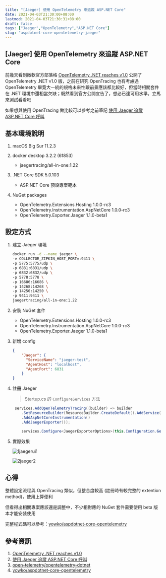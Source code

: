 ```yaml
---
title: "[Jaeger] 使用 OpenTelemetry 來追蹤 ASP.NET Core"
date: 2021-04-03T21:30:00+08:00
lastmod: 2021-04-03T21:30:31+08:00
draft: false
tags: ["Jaeger","OpenTelemetry","ASP.NET Core"]
slug: "aspdotnet-core-opentelemetry-jaeger"
---
```


## [Jaeger] 使用 OpenTelemetry 來追蹤 ASP.NET Core

前幾天看到微軟官方部落格 [OpenTelemetry .NET reaches v1.0](https://devblogs.microsoft.com/dotnet/opentelemetry-net-reaches-v1-0/?WT.mc_id=DOP-MVP-5002594) 公開了 OpenTelemetry .NET v1.0 版，之前在研究 OpenTracing 也有考慮過 OpenTelemetry 畢竟大一統的規格未來性跟前景應該都比較好，但當時相關套件在 .NET 環境中還相當欠缺；既然看到官方公開宣告了，想必已達可用水準，立馬來測試看看吧

如果想與使用 OpenTracing 做比較可以參考之前筆記 [使用 Jaeger 追蹤 ASP.NET Core 呼叫](https://blog.yowko.com/jaeger-trace-aspdotnet-core/)

## 基本環境說明

1. macOS Big Sur 11.2.3
2. docker desktop 3.2.2 (61853)

    - jaegertracing/all-in-one:1.22

3. .NET Core SDK 5.0.103

    - ASP.NET Core 預設專案範本

4. NuGet packages

    - OpenTelemetry.Extensions.Hosting 1.0.0-rc3
    - OpenTelemetry.Instrumentation.AspNetCore 1.0.0-rc3
    - OpenTelemetry.Exporter.Jaeger 1.1.0-beta1

## 設定方式

1. 建立 Jaeger 環境

    ```bash
    docker run -d --name jaeger \
    -e COLLECTOR_ZIPKIN_HOST_PORT=:9411 \
    -p 5775:5775/udp \
    -p 6831:6831/udp \
    -p 6832:6832/udp \
    -p 5778:5778 \
    -p 16686:16686 \
    -p 14268:14268 \
    -p 14250:14250 \
    -p 9411:9411 \
    jaegertracing/all-in-one:1.22
    ```

2. 安裝 NuGet 套件

    - OpenTelemetry.Extensions.Hosting 1.0.0-rc3
    - OpenTelemetry.Instrumentation.AspNetCore 1.0.0-rc3
    - OpenTelemetry.Exporter.Jaeger 1.1.0-beta1

3. 新增 config

    ```json
    {
        "Jaeger": {
          "ServiceName": "jaeger-test",
          "AgentHost": "localhost",
          "AgentPort": 6831
        }
    }
    ```

4. 註冊 Jaeger

    > Startup.cs 的 `ConfigureServices` 方法

    ```cs
     services.AddOpenTelemetryTracing((builder) => builder
        .SetResourceBuilder(ResourceBuilder.CreateDefault().AddService(this.Configuration.GetValue<string>("Jaeger:ServiceName")))
        .AddAspNetCoreInstrumentation()
        .AddJaegerExporter());

        services.Configure<JaegerExporterOptions>(this.Configuration.GetSection("Jaeger"));
    ```

5. 實際效果

    ![1jaegerui1](https://user-images.githubusercontent.com/3851540/112724785-ea3d3400-8f4f-11eb-9b58-883b16070eb2.png)

    ![2jaeger2](https://user-images.githubusercontent.com/3851540/112724787-ed382480-8f4f-11eb-9a15-375d0aa3103f.png)

## 心得

整體設定流程與 OpenTracing 類似，但整合度較高 (註冊時有較完整的 extention method)，使用上算便利

但看得出相關專案應該還是調整中，不少相對應的 NuGet 套件需要使用 beta 版本才能安裝使用

完整程式碼可以參考：[yowko/aspdotnet-core-opentelemetry](https://github.com/yowko/aspdotnet-core-opentelemetry)

## 參考資訊

1. [OpenTelemetry .NET reaches v1.0](https://devblogs.microsoft.com/dotnet/opentelemetry-net-reaches-v1-0/?WT.mc_id=DOP-MVP-5002594)
2. [使用 Jaeger 追蹤 ASP.NET Core 呼叫](https://blog.yowko.com/jaeger-trace-aspdotnet-core/)
3. [open-telemetry/opentelemetry-dotnet](https://github.com/open-telemetry/opentelemetry-dotnet/tree/main/examples/AspNetCore)
4. [yowko/aspdotnet-core-opentelemetry](https://github.com/yowko/aspdotnet-core-opentelemetry)
